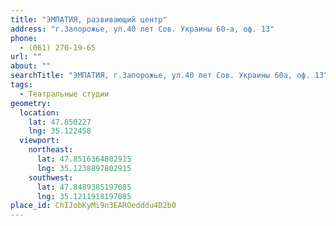 ```yaml
---
title: "ЭМПАТИЯ, развивающий центр"
address: "г.Запорожье, ул.40 лет Сов. Украины 60-а, оф. 13"
phone:
  - (061) 270-19-65
url: ""
about: ""
searchTitle: "ЭМПАТИЯ, г.Запорожье, ул.40 лет Сов. Украины 60а, оф. 13"
tags:
  - Театральные студии
geometry:
  location:
    lat: 47.850227
    lng: 35.122458
  viewport:
    northeast:
      lat: 47.8516364802915
      lng: 35.1238897802915
    southwest:
      lat: 47.8489385197085
      lng: 35.1211918197085
place_id: ChIJobKyMi9n3EAROedddu4D2b0
---
```

